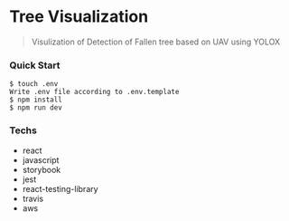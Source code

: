 # Tree Visualization

> Visulization of Detection of Fallen tree based on UAV using YOLOX

### Quick Start

    $ touch .env
    Write .env file according to .env.template
    $ npm install
    $ npm run dev

### Techs

- react
- javascript
- storybook
- jest
- react-testing-library
- travis
- aws

